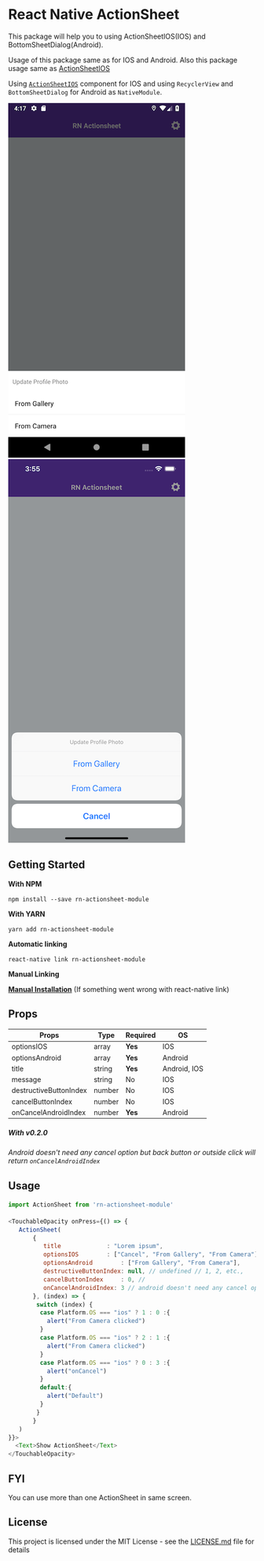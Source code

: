 # React Native ActionSheet
This package will help you to using ActionSheetIOS(IOS) and BottomSheetDialog(Android). 

Usage of this package same as for IOS and Android. Also this package usage same as [ActionSheetIOS](https://facebook.github.io/react-native/docs/actionsheetios)

Using [`ActionSheetIOS`](https://facebook.github.io/react-native/docs/actionsheetios) component for IOS and using `RecyclerView` and `BottomSheetDialog` for Android as `NativeModule`. 

<img src="./docs/rn-actionsheet-module-android.png"> <img src="./docs/rn-actionsheet-module-ios.png">

## Getting Started

**With NPM**

```
npm install --save rn-actionsheet-module
```

**With YARN**

```
yarn add rn-actionsheet-module
```

**Automatic linking**

```
react-native link rn-actionsheet-module
```

**Manual Linking**

**[Manual Installation](/docs/manual-installation.md)** (If something went wrong with react-native link)

## Props

| Props                 | Type | Required | OS         |
|-----------------------|------|----------|------------|
|optionsIOS             |array |**Yes**   |IOS         |
|optionsAndroid         |array |**Yes**   |Android     |
|title                  |string|**Yes**   |Android, IOS|
|message                |string|No        |IOS         |    
|destructiveButtonIndex |number|No        |IOS         |
|cancelButtonIndex      |number|No        |IOS         |
|onCancelAndroidIndex   |number|**Yes**   |Android     |

##### With v0.2.0
_Android doesn't need any cancel option but back button or outside click will return `onCancelAndroidIndex`_
## Usage

```javascript
import ActionSheet from 'rn-actionsheet-module'

<TouchableOpacity onPress={() => {
   ActionSheet(
       {
          title             : "Lorem ipsum",
          optionsIOS        : ["Cancel", "From Gallery", "From Camera"],
          optionsAndroid        : ["From Gallery", "From Camera"],
          destructiveButtonIndex: null, // undefined // 1, 2, etc.,
          cancelButtonIndex     : 0, // 
          onCancelAndroidIndex: 3 // android doesn't need any cancel option but back button or outside click will return onCancelAndroidIndex
       }, (index) => {
        switch (index) {
         case Platform.OS === "ios" ? 1 : 0 :{
           alert("From Camera clicked")
         }
         case Platform.OS === "ios" ? 2 : 1 :{
           alert("From Camera clicked")
         }
         case Platform.OS === "ios" ? 0 : 3 :{
           alert("onCancel")
         }
         default:{
           alert("Default")
         }
        }
       }
   )
}}>
  <Text>Show ActionSheet</Text>
</TouchableOpacity>
```

## FYI
You can use more than one ActionSheet in same screen.

## License
This project is licensed under the MIT License - see the [LICENSE.md](./LICENSE.md) file for details